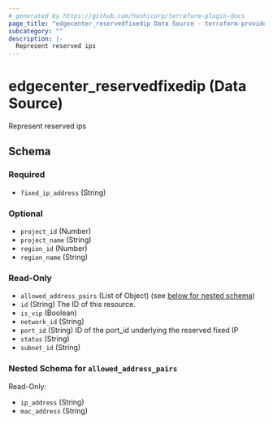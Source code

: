 ```yaml
---
# generated by https://github.com/hashicorp/terraform-plugin-docs
page_title: "edgecenter_reservedfixedip Data Source - terraform-provider-edgecenter"
subcategory: ""
description: |-
  Represent reserved ips
---
```


# edgecenter_reservedfixedip (Data Source)

Represent reserved ips



<!-- schema generated by tfplugindocs -->
## Schema

### Required

- `fixed_ip_address` (String)

### Optional

- `project_id` (Number)
- `project_name` (String)
- `region_id` (Number)
- `region_name` (String)

### Read-Only

- `allowed_address_pairs` (List of Object) (see [below for nested schema](#nestedatt--allowed_address_pairs))
- `id` (String) The ID of this resource.
- `is_vip` (Boolean)
- `network_id` (String)
- `port_id` (String) ID of the port_id underlying the reserved fixed IP
- `status` (String)
- `subnet_id` (String)

<a id="nestedatt--allowed_address_pairs"></a>
### Nested Schema for `allowed_address_pairs`

Read-Only:

- `ip_address` (String)
- `mac_address` (String)


